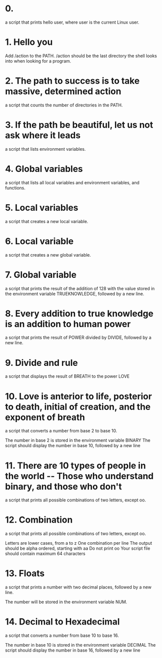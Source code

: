 # 0. <o>

a script that prints hello user, where user is the current Linux user.

# 1. Hello you

Add /action to the PATH. /action should be the last directory the shell looks into when looking for a program.

# 2. The path to success is to take massive, determined action

a script that counts the number of directories in the PATH.

# 3. If the path be beautiful, let us not ask where it leads

a script that lists environment variables.

# 4. Global variables

a script that lists all local variables and environment variables, and functions.

# 5. Local variables

a script that creates a new local variable.

# 6. Local variable

a script that creates a new global variable.


# 7. Global variable

a script that prints the result of the addition of 128 with the value stored in the environment variable TRUEKNOWLEDGE, followed by a new line.

# 8. Every addition to true knowledge is an addition to human power

a script that prints the result of POWER divided by DIVIDE, followed by a new line.

# 9. Divide and rule

a script that displays the result of BREATH to the power LOVE

# 10. Love is anterior to life, posterior to death, initial of creation, and the exponent of breath

a script that converts a number from base 2 to base 10.

The number in base 2 is stored in the environment variable BINARY
The script should display the number in base 10, followed by a new line

# 11. There are 10 types of people in the world -- Those who understand binary, and those who don't

a script that prints all possible combinations of two letters, except oo.

# 12. Combination

 a script that prints all possible combinations of two letters, except oo.

Letters are lower cases, from a to z
One combination per line
The output should be alpha ordered, starting with aa
Do not print oo
Your script file should contain maximum 64 characters

# 13. Floats

a script that prints a number with two decimal places, followed by a new line.

The number will be stored in the environment variable NUM.

# 14. Decimal to Hexadecimal

a script that converts a number from base 10 to base 16.

The number in base 10 is stored in the environment variable DECIMAL
The script should display the number in base 16, followed by a new line
